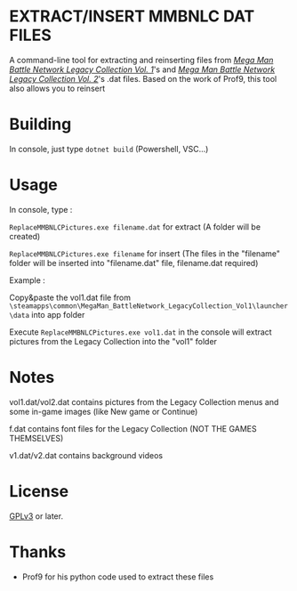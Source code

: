 # EXTRACT/INSERT MMBNLC DAT FILES

A command-line tool for extracting and reinserting files from [_Mega Man Battle Network Legacy Collection Vol. 1_](https://store.steampowered.com/app/1798010/Mega_Man_Battle_Network_Legacy_Collection_Vol_1/)'s and [_Mega Man Battle Network Legacy Collection Vol. 2_](https://store.steampowered.com/app/1798020/Mega_Man_Battle_Network_Legacy_Collection_Vol_2/)'s .dat files.
Based on the work of Prof9, this tool also allows you to reinsert

Building
========

In console, just type `dotnet build` (Powershell, VSC...)

Usage
=====

In console, type :

`ReplaceMMBNLCPictures.exe filename.dat` for extract (A folder will be created)

`ReplaceMMBNLCPictures.exe filename` for insert (The files in the "filename" folder will be inserted into "filename.dat" file, filename.dat required)

Example :

Copy&paste the vol1.dat file from `\steamapps\common\MegaMan_BattleNetwork_LegacyCollection_Vol1\launcher\data` into app folder

Execute `ReplaceMMBNLCPictures.exe vol1.dat` in the console will extract pictures from the Legacy Collection into the "vol1" folder

Notes
=======

vol1.dat/vol2.dat contains pictures from the Legacy Collection menus and some in-game images (like New game or Continue) 

f.dat contains font files for the Legacy Collection (NOT THE GAMES THEMSELVES)

v1.dat/v2.dat contains background videos

License
=======

[GPLv3](https://www.gnu.org/licenses/gpl-3.0.html) or later.

Thanks
======

* Prof9 for his python code used to extract these files
